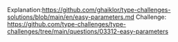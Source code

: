 Explanation:https://github.com/ghaiklor/type-challenges-solutions/blob/main/en/easy-parameters.md
Challenge: https://github.com/type-challenges/type-challenges/tree/main/questions/03312-easy-parameters
